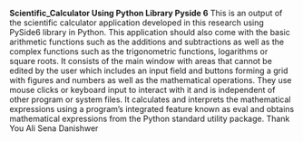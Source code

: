 **Scientific_Calculator Using Python Library Pyside 6**
This is an output of the scientific calculator application developed in this research using PySide6 library in Python. This application should also come with the basic arithmetic functions such as the additions and subtractions as well as the complex functions such as the trigonometric functions, logarithms or square roots. It consists of the main window with areas that cannot be edited by the user which includes an input field and buttons forming a grid with figures and numbers as well as the mathematical operations. They use mouse clicks or keyboard input to interact with it and is independent of other program or system files. It calculates and interprets the mathematical expressions using a program’s integrated feature known as eval and obtains mathematical expressions from the Python standard utility package.
Thank You 
Ali Sena Danishwer
